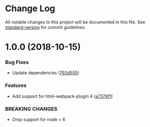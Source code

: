 # Change Log

All notable changes to this project will be documented in this file. See [standard-version](https://github.com/conventional-changelog/standard-version) for commit guidelines.

<a name="1.0.0"></a>
# 1.0.0 (2018-10-15)


### Bug Fixes

* Update dependencies ([792d555](https://github.com/jantimon/html-webpack-harddisk-plugin/commit/792d555))


### Features

* Add support for html-webpack-plugin 4 ([a7379f1](https://github.com/jantimon/html-webpack-harddisk-plugin/commit/a7379f1))


### BREAKING CHANGES

* Drop support for node < 6
